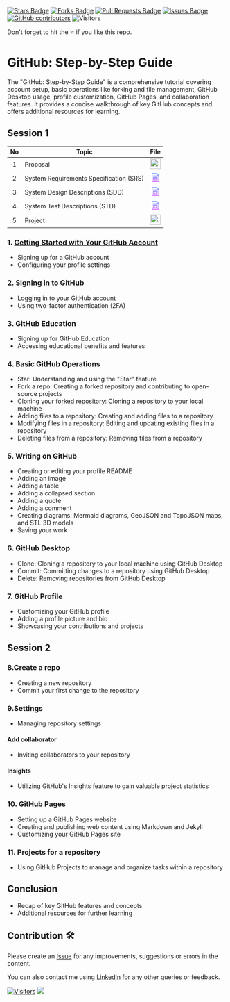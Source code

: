 <a href="https://github.com/drshahizan/learn-github/stargazers"><img src="https://img.shields.io/github/stars/drshahizan/learn-github" alt="Stars Badge"/></a>
<a href="https://github.com/drshahizan/learn-github/network/members"><img src="https://img.shields.io/github/forks/drshahizan/learn-github" alt="Forks Badge"/></a>
<a href="https://github.com/drshahizan/learn-github/pulls"><img src="https://img.shields.io/github/issues-pr/drshahizan/learn-github" alt="Pull Requests Badge"/></a>
<a href="https://github.com/drshahizan/learn-github/issues"><img src="https://img.shields.io/github/issues/drshahizan/learn-github" alt="Issues Badge"/></a>
<a href="https://github.com/drshahizan/learn-github/graphs/contributors"><img alt="GitHub contributors" src="https://img.shields.io/github/contributors/drshahizan/learn-github?color=2b9348"></a>
![Visitors](https://api.visitorbadge.io/api/visitors?path=https%3A%2F%2Fgithub.com%2Fdrshahizan%2Flearn-github&labelColor=%23d9e3f0&countColor=%23697689&style=flat)

Don't forget to hit the :star: if you like this repo.

# GitHub: Step-by-Step Guide
The "GitHub: Step-by-Step Guide" is a comprehensive tutorial covering account setup, basic operations like forking and file management, GitHub Desktop usage, profile customization, GitHub Pages, and collaboration features. It provides a concise walkthrough of key GitHub concepts and offers additional resources for learning.



## Session 1

| No | Topic |  File |
| :-----: |  ------ | :-----: | 
| 1 | Proposal |  <a href="./proposal/materials/groups.md" ><img src="./images/rfp.png" width="24px" height="24px" ></a> | 
| 2 | System Requirements Specification (SRS)| <a href="project/documentation/srs/srs-group.md" ><img src="./images/document1.png" width="24px" height="24px" ></a> | 
| 3 | System Design Descriptions (SDD) | <a href="project/documentation/sdd/sdd-group.md" ><img src="./images/document1.png" width="24px" height="24px" ></a> | 
| 4 | System Test Descriptions (STD)| <a href="project/documentation/std/std-group.md" ><img src="./images/document1.png" width="24px" height="24px" ></a> | 
| 5 | Project| <a href="project/project/" ><img src="./images/document.png" width="24px" height="24px" ></a> | 


### 1. [Getting Started with Your GitHub Account](task1.md)
- Signing up for a GitHub account
- Configuring your profile settings

### 2. Signing in to GitHub
- Logging in to your GitHub account
- Using two-factor authentication (2FA)

### 3. GitHub Education
- Signing up for GitHub Education
- Accessing educational benefits and features

### 4. Basic GitHub Operations
- Star: Understanding and using the "Star" feature
- Fork a repo: Creating a forked repository and contributing to open-source projects
- Cloning your forked repository: Cloning a repository to your local machine
- Adding files to a repository: Creating and adding files to a repository
- Modifying files in a repository: Editing and updating existing files in a repository
- Deleting files from a repository: Removing files from a repository

### 5. Writing on GitHub
- Creating or editing your profile README
- Adding an image
- Adding a table
- Adding a collapsed section
- Adding a quote
- Adding a comment
- Creating diagrams: Mermaid diagrams, GeoJSON and TopoJSON maps, and STL 3D models
- Saving your work

### 6. GitHub Desktop
- Clone: Cloning a repository to your local machine using GitHub Desktop
- Commit: Committing changes to a repository using GitHub Desktop
- Delete: Removing repositories from GitHub Desktop

### 7. GitHub Profile
- Customizing your GitHub profile
- Adding a profile picture and bio
- Showcasing your contributions and projects

## Session 2
### 8.Create a repo
- Creating a new repository
- Commit your first change to the repository

### 9.Settings
- Managing repository settings

#### Add collaborator
- Inviting collaborators to your repository

#### Insights
- Utilizing GitHub's Insights feature to gain valuable project statistics

### 10. GitHub Pages
- Setting up a GitHub Pages website
- Creating and publishing web content using Markdown and Jekyll
- Customizing your GitHub Pages site

### 11. Projects for a repository
- Using GitHub Projects to manage and organize tasks within a repository

## Conclusion
- Recap of key GitHub features and concepts
- Additional resources for further learning

## Contribution 🛠️
Please create an [Issue](https://github.com/drshahizan/learn-github/issues) for any improvements, suggestions or errors in the content.

You can also contact me using [Linkedin](https://www.linkedin.com/in/drshahizan/) for any other queries or feedback.

[![Visitors](https://api.visitorbadge.io/api/visitors?path=https%3A%2F%2Fgithub.com%2Fdrshahizan&labelColor=%23697689&countColor=%23555555&style=plastic)](https://visitorbadge.io/status?path=https%3A%2F%2Fgithub.com%2Fdrshahizan)
![](https://hit.yhype.me/github/profile?user_id=81284918)


